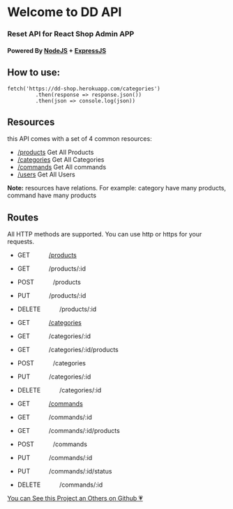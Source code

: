 Welcome to DD API
=================

### Reset API for React Shop Admin APP

#### Powered By [NodeJS](https://nodejs.org/en/) + [ExpressJS](https://expressjs.com/)

How to use:
-----------

    fetch('https://dd-shop.herokuapp.com/categories')
             .then(response => response.json())
             .then(json => console.log(json))

Resources
---------

this API comes with a set of 4 common resources:

*   [/products](/products) Get All Products
*   [/categories](/categories) Get All Categories
*   [/commands](#) Get All commands
*   [/users](#) Get All Users

**Note:** resources have relations. For example: category have many products, command have many products

Routes
------

All HTTP methods are supported. You can use http or https for your requests.

*   GET &nbsp; &nbsp; &nbsp; &nbsp; &nbsp; [/products](/products)
*   GET &nbsp; &nbsp; &nbsp; &nbsp; &nbsp; /products/:id
    
*   POST &nbsp; &nbsp; &nbsp; &nbsp; &nbsp; /products
    
*   PUT &nbsp; &nbsp; &nbsp; &nbsp; &nbsp; /products/:id
    
*   DELETE &nbsp; &nbsp; &nbsp; &nbsp; &nbsp; /products/:id
    
*   GET &nbsp; &nbsp; &nbsp; &nbsp; &nbsp; [/categories](/categories)
*   GET &nbsp; &nbsp; &nbsp; &nbsp; &nbsp; /categories/:id
    
*   GET &nbsp; &nbsp; &nbsp; &nbsp; &nbsp; /categories/:id/products
    
*   POST &nbsp; &nbsp; &nbsp; &nbsp; &nbsp; /categories
    
*   PUT &nbsp; &nbsp; &nbsp; &nbsp; &nbsp; /categories/:id
    
*   DELETE &nbsp; &nbsp; &nbsp; &nbsp; &nbsp; /categories/:id
    
*   GET &nbsp; &nbsp; &nbsp; &nbsp; &nbsp; [/commands](/commands)
*   GET &nbsp; &nbsp; &nbsp; &nbsp; &nbsp; /commands/:id
    
*   GET &nbsp; &nbsp; &nbsp; &nbsp; &nbsp; /commands/:id/products
    
*   POST &nbsp; &nbsp; &nbsp; &nbsp; &nbsp; /commands
    
*   PUT &nbsp; &nbsp; &nbsp; &nbsp; &nbsp; /commands/:id
    
*   PUT &nbsp; &nbsp; &nbsp; &nbsp; &nbsp; /commands/:id/status
    
*   DELETE &nbsp; &nbsp; &nbsp; &nbsp; &nbsp; /commands/:id
    

[You can See this Project an Others on Github 💗](https://github.com/medbendadi)
